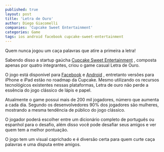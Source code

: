 ```yaml
---
published: true
layout: post
title: 'Letra de Ouro'
author: Diego Giacomelli
companies: 'Cupcake Sweet Entertainment'
categories: Game
tags: ios android facebook cupcake-sweet-entertainment
---
```

Quem nunca jogou um caça palavras que atire a primeira a letra!

Sabendo disso a startup gaúcha [Cupcake Sweet Entertainment](http://www.cupcakese.com)
, composta apenas por quatro integrantes, criou o game casual Letra de Ouro.

O jogo está disponível para [Facebook](http://apps.facebook.com/letradeouro) e [Android](https://play.google.com/store/apps/details?id=air.letradeouro) , entretanto versões para iPhone e iPad estão no roadmap da Cupcake. Mesmo utilizando os recursos tecnológicos existentes nessas plataformas, Letra de ouro não perde a essência do jogo clássico de lápis e papel.

Atualmente o game possui mais de 200 mil jogadores, número que aumenta a cada dia. Segundo os desenvolvedores 90% dos jogadores são mulheres, mostrando a mesma tendência de público do jogo clássico.

O jogador poderá escolher entre um dicionário completo de português ou espanhol para o desafio, além disso você pode desafiar seus amigos e ver quem tem a melhor pontuação.

O jogo tem um visual caprichado e é diversão certa para quem curte caça palavras e uma disputa entre amigos.